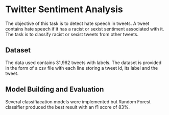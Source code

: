 # Twitter Sentiment Analysis

The objective of this task is to detect hate speech in tweets. A tweet contains hate speech if it has a racist or sexist sentiment associated with it. The task is to classify racist or sexist tweets from other tweets.

## Dataset

The data used contains 31,962 tweets with labels. The dataset is provided in the form of a csv file with each line storing a tweet id, its label and the tweet.

## Model Building and Evaluation

Several classifiacation models were implemented but Random Forest classifier produced the best result with an f1 score of 83%.
